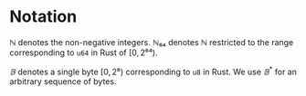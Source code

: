 # Notation

$ℕ$ denotes the non-negative integers. $ℕ₆₄$ denotes $ℕ$ restricted to the range
corresponding to `u64` in Rust of $[0, 2⁶⁴)$.

$𝔹$ denotes a single byte $[0, 2⁸)$ corresponding to `u8` in Rust.
We use $𝔹^*$ for an arbitrary sequence of bytes.

